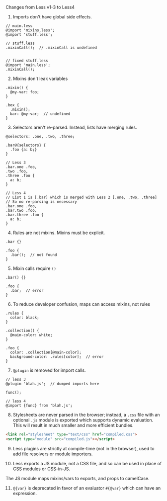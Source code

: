 Changes from Less v1-3 to Less4

1. Imports don't have global side effects.
```less
// main.less
@import 'mixins.less';
@import 'stuff.less';

// stuff.less
.mixinCall();  // .mixinCall is undefined


// fixed stuff.less
@import 'main.less';
.mixinCall();
```

2. Mixins don't leak variables
```less
.mixin() {
  @my-var: foo;
}

.box {
  .mixin();
  bar: @my-var;  // undefined
}
```

3. Selectors aren't re-parsed. Instead, lists have merging rules.
```less
@selectors: .one, .two, .three;

.bar@{selectors} {
  .foo {a: b;}
}

// Less 3
.bar.one .foo,
.two .foo,
.three .foo {
  a: b;
}

// Less 4
// List 1 is [.bar] which is merged with Less 2 [.one, .two, .three]
// So no re-parsing is necessary
.bar.one .foo,
.bar.two .foo,
.bar.three .foo {
  a: b;
}
```

4. Rules are not mixins. Mixins must be explicit.
```less
.bar {}

.foo {
  .bar();  // not found
}
```

5. Mixin calls require `()`
```less
.bar() {}

.foo {
  .bar;  // error
}
```

6. To reduce developer confusion, maps can access mixins, not rules
```less
.rules {
  color: black;
}

.collection() {
  @main-color: white;
}

.foo {
  color: .collection[@main-color];
  background-color: .rules[color];  // error
}
```

7. `@plugin` is removed for import calls.
```less
// less 3
@plugin 'blah.js';  // dumped imports here

func();

// less 4
@import {func} from 'blah.js';
```

8. Stylesheets are never parsed in the browser; instead, a `.css` file with an optional `.js` module
is exported which supports dynamic evaluation. This will result in much smaller and more efficient bundles.

```html
<link rel="stylesheet" type="text/css" href="compiled.css">
<script type="module" src="compiled.js"></script>
```

9. Less plugins are strictly at compile-time (not in the browser), used to add file resolvers or module importers.

10. Less exports a JS module, not a CSS file, and so can be used in place of CSS modules or CSS-in-JS.

The JS module maps mixins/vars to exports, and props to camelCase.

11. `@{var}` is deprecated in favor of an evaluator `#{@var}` which can have an expression.
